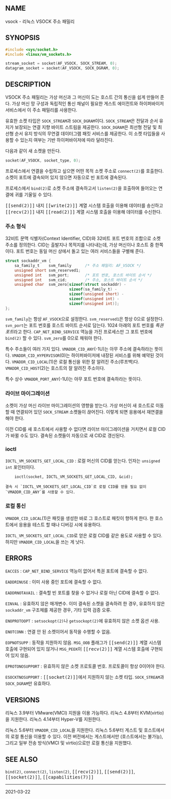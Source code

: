 ## NAME

vsock - 리눅스 VSOCK 주소 패밀리

## SYNOPSIS

```c
#include <sys/socket.h>
#include <linux/vm_sockets.h>

stream_socket = socket(AF_VSOCK, SOCK_STREAM, 0);
datagram_socket = socket(AF_VSOCK, SOCK_DGRAM, 0);
```

## DESCRIPTION

VSOCK 주소 패밀리는 가상 머신과 그 머신이 도는 호스트 간의 통신을 쉽게 만들어 준다. 가상 머신 망 구성과 독립적인 통신 채널이 필요한 게스트 에이전트와 하이퍼바이저 서비스에서 이 주소 패밀리를 사용한다.

유효한 소켓 타입은 `SOCK_STREAM`과 `SOCK_DGRAM`이다. `SOCK_STREAM`은 전달과 순서 유지가 보장되는 연결 지향 바이트 스트림을 제공한다. `SOCK_DGRAM`은 최선형 전달 및 최선형 순서 유지 방식의 무연결 데이터그램 패킷 서비스를 제공한다. 이 소켓 타입들을 사용할 수 있는지 여부는 기반 하이퍼바이저에 따라 달라진다.

다음과 같이 새 소켓을 만든다.

```c
socket(AF_VSOCK, socket_type, 0);
```

프로세스에서 연결을 수립하고 싶으면 어떤 목적 소켓 주소로 `connect(2)`를 호출한다. 소켓이 포트에 결속되어 있지 않으면 자동으로 빈 포트에 결속된다.

프로세스에서 `bind(2)`로 소켓 주소에 결속하고서 `listen(2)`을 호출하여 들어오는 연결에 귀를 기울일 수 있다.

<tt>[[send(2)]]</tt> 내지 <tt>[[write(2)]]</tt> 계열 시스템 호출을 이용해 데이터를 송신하고 <tt>[[recv(2)]]</tt> 내지 <tt>[[read(2)]]</tt> 계열 시스템 호출을 이용해 데이터를 수신한다.

### 주소 형식

32비트 문맥 식별자(Context Identifier, CID)와 32비트 포트 번호의 조합으로 소켓 주소를 정의한다. CID는 출발지나 목적지를 나타내는데, 가상 머신이나 호스트 중 한쪽이다. 포트 번호는 동일 머신 상에서 돌고 있는 여러 서비스들을 구별해 준다.

```c
struct sockaddr_vm {
	sa_family_t    svm_family      /* 주소 패밀리: AF_VSOCK */
	unsigned short svm_reserved1;
	unsigned int   svm_port;       /* 포트 번호, 호스트 바이트 순서 */
	unsigned int   svm_cid;        /* 주소, 호스트 바이트 순서 */
    unsigned char  svm_zero[sizeof(struct sockaddr) -
                            sizeof(sa_family_t) -
                            sizeof(unsigned short) -
                            sizeof(unsigned int) -
                            sizeof(unsigned int)];
};
```

`svm_family`는 항상 `AF_VSOCK`으로 설정한다. `svm_reserved1`은 항상 0으로 설정한다. `svn_port`는 포트 번호를 호스트 바이트 순서로 담는다. 1024 아래의 포트 번호를 *특권 포트*라고 한다. `CAP_NET_BIND_SERVICE` 역능을 가진 프로세스만 그 포트 번호에 `bind(2)` 할 수 있다. `svm_zero`를 0으로 채워야 한다.

특수 주소들이 여러 가지 있다. `VMADDR_CID_ANY`(-1U)는 아무 주소에 결속하라는 뜻이다. `VMADDR_CID_HYPERVISOR`(0)는 하이퍼바이저에 내장된 서비스를 위해 예약된 것이다. `VMADDR_CID_LOCAL`(1)은 로컬 통신을 위한 잘 알려진 주소(루프백)다. `VMADDR_CID_HOST`(2)는 호스트의 잘 알려진 주소이다.

특수 상수 `VMADDR_PORT_ANY`(-1U)는 아무 포트 번호에 결속하라는 뜻이다.

### 라이브 마이그레이션

소켓이 가상 머신 라이브 마이그레이션의 영향을 받는다. 가상 머신이 새 호스트로 이동할 때 연결되어 있던 `SOCK_STREAM` 소켓들이 끊어진다. 이렇게 되면 응용에서 재연결을 해야 한다.

이전 CID를 새 호스트에서 사용할 수 없다면 라이브 마이그레이션을 거치면서 로컬 CID가 바뀔 수도 있다. 결속된 소켓들이 자동으로 새 CID로 갱신된다.

### ioctl

`IOCTL_VM_SOCKETS_GET_LOCAL_CID`
:   로컬 머신의 CID를 얻는다. 인자는 `unsigned int` 포인터이다.

        ioctl(socket, IOCTL_VM_SOCKETS_GET_LOCAL_CID, &cid);

    결속 시 `IOCTL_VM_SOCKETS_GET_LOCAL_CID`로 로컬 CID를 얻을 필요 없이 `VMADDR_CID_ANY`를 사용할 수 있다.

### 로컬 통신

`VMADDR_CID_LOCAL`(1)은 패킷을 생성한 바로 그 호스트로 패킷이 향하게 한다. 한 호스트에서 응용을 테스트 할 때나 디버깅 시에 유용하다.

`IOCTL_VM_SOCKETS_GET_LOCAL_CID`로 얻은 로컬 CID를 같은 용도로 사용할 수 있다. 하지만 `VMADDR_CID_LOCAL`을 쓰는 게 낫다.

## ERRORS

`EACCES`
:   `CAP_NET_BIND_SERVICE` 역능이 없어서 특권 포트에 결속할 수 없다.

`EADDRINUSE`
:   이미 사용 중인 포트에 결속할 수 없다.

`EADDRNOTAVAIL`
:   결속할 빈 포트를 찾을 수 없거나 로컬 아닌 CID에 결속할 수 없다.

`EINVAL`
:   유효하지 않은 매개변수. 이미 결속된 소켓을 결속하려 한 경우, 유효하지 않은 `sockaddr_vm` 구조체를 제공한 경우, 기타 입력 검증 오류.

`ENOPROTOOPT`
:   `setsockopt(2)`나 `getsockopt(2)`에 유효하지 않은 소켓 옵션 사용.

`ENOTCONN`
:   연결 안 된 소켓이어서 동작을 수행할 수 없음.

`EOPNOTSUPP`
:   동작을 지원하지 않음. `MSG_OOB` 플래그가 <tt>[[send(2)]]</tt> 계열 시스템 호출에 구현되어 있지 않거나 `MSG_PEEK`이 <tt>[[recv(2)]]</tt> 계열 시스템 호출에 구현되어 있지 않음.

`EPROTONOSUPPORT`
:   유효하지 않은 소켓 프로토콜 번호. 프로토콜이 항상 0이어야 한다.

`ESOCKTNOSUPPORT`
:   <tt>[[socket(2)]]</tt>에서 지원하지 않는 소켓 타입. `SOCK_STREAM`과 `SOCK_DGRAM`만 유효하다.

## VERSIONS

리눅스 3.9부터 VMware(VMCI) 지원을 이용 가능하다. 리눅스 4.8부터 KVM(virtio)을 지원한다. 리눅스 4.14부터 Hyper-V를 지원한다.

리눅스 5.6부터 `VMADDR_CID_LOCAL`을 지원한다. 리눅스 5.6부터 게스트 및 호스트에서의 로컬 통신을 이용할 수 있다. 이전 버전에서는 게스트에서만 (호스트에서는 불가능), 그리고 일부 전송 방식(VMCI 및 virtio)으로만 로컬 통신을 지원했다.

## SEE ALSO

`bind(2)`, `connect(2)`, `listen(2)`, <tt>[[recv(2)]]</tt>, <tt>[[send(2)]]</tt>, <tt>[[socket(2)]]</tt>, <tt>[[capabilities(7)]]</tt>

----

2021-03-22
